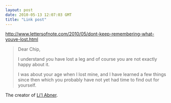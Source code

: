 ```yaml
---
layout: post
date: 2010-05-13 12:07:03 GMT
title: "Link post"
---
```

<http://www.lettersofnote.com/2010/05/dont-keep-remembering-what-youve-lost.html>

> Dear Chip,
> 
> I understand you have lost a leg and of course you are not exactly happy about it.
>
> I was about your age when I lost mine, and I have learned a few things since then which you probably have not yet had time to find out for yourself.

The creator of [Li'l Abner](http://en.wikipedia.org/wiki/Li%27l_Abner).